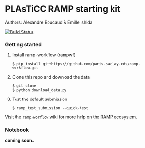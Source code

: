 # PLAsTiCC RAMP starting kit

Authors: Alexandre Boucaud & Emille Ishida

[![Build Status](https://travis-ci.org/ramp-kits/supernovae.svg?branch=master)](https://travis-ci.org/ramp-kits/supernovae)

### Getting started

1. Install ramp-workflow (rampwf)
    ```
    $ pip install git+https://github.com/paris-saclay-cds/ramp-workflow.git
    ```
2. Clone this repo and download the data
    ```
    $ git clone 
    $ python download_data.py
    ```
3. Test the default submission
    ```
    $ ramp_test_submission --quick-test
    ```

Visit the [`ramp-worflow` wiki](https://github.com/paris-saclay-cds/ramp-workflow/wiki) for more help on the [RAMP](http://ramp.studio) ecosystem.

### Notebook

**coming soon..**
